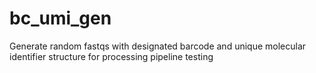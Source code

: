 # bc_umi_gen
Generate random fastqs with designated barcode and unique molecular identifier structure for processing pipeline testing
